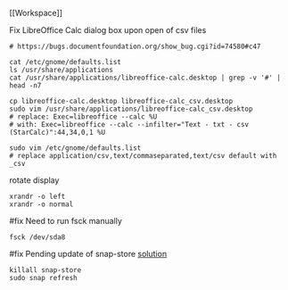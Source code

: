 [[Workspace]]  

Fix LibreOffice Calc dialog box upon open of csv files

```
# https://bugs.documentfoundation.org/show_bug.cgi?id=74580#c47

cat /etc/gnome/defaults.list
ls /usr/share/applications
cat /usr/share/applications/libreoffice-calc.desktop | grep -v '#' | head -n7

cp libreoffice-calc.desktop libreoffice-calc_csv.desktop
sudo vim /usr/share/applications/libreoffice-calc_csv.desktop
# replace: Exec=libreoffice --calc %U
# with: Exec=libreoffice --calc --infilter="Text - txt - csv (StarCalc)":44,34,0,1 %U

sudo vim /etc/gnome/defaults.list
# replace application/csv,text/commaseparated,text/csv default with _csv
```

rotate display
```
xrandr -o left
xrandr -o normal
```

#fix Need to run fsck manually
```
fsck /dev/sda8
```

#fix Pending update of snap-store 
[solution](https://askubuntu.com/a/1429871)
```
killall snap-store
sudo snap refresh
```